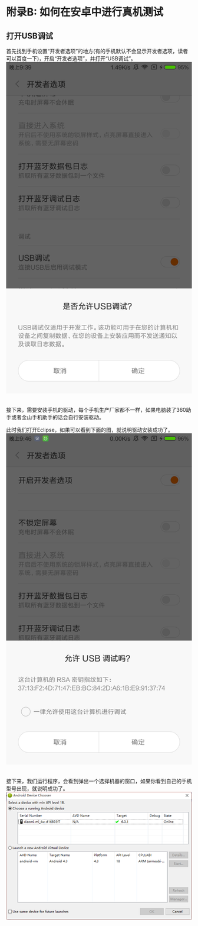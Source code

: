 # 附录B: 如何在安卓中进行真机测试

## 打开USB调试
首先找到手机设置“开发者选项”的地方(有的手机默认不会显示开发者选项，读者可以百度一下)，开启“开发者选项”，并打开“USB调试”。<br>
![](./imgs/appendixB/appendixB-1.png)<br><br>

接下来，需要安装手机的驱动，每个手机生产厂家都不一样，如果电脑装了360助手或者金山手机助手的话会自行安装驱动。

此时我们打开Eclipse，如果可以看到下面的图，就说明驱动安装成功了。<br>
![](./imgs/appendixB/appendixB-2.png)<br><br>

接下来，我们运行程序，会看到弹出一个选择机器的窗口，如果你看到自己的手机型号出现，就说明成功了。<br>
![](./imgs/appendixB/appendixB-3.png)<br><br>
